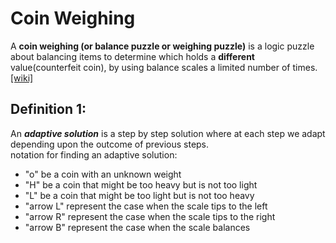 # Coin Weighing

A **coin weighing (or balance puzzle or weighing puzzle)** is a logic puzzle about balancing items to determine which holds a **different** value(counterfeit coin), by using balance scales a limited number of times. [[wiki]](https://en.wikipedia.org/wiki/Balance_puzzle)

## Definition 1: 
An  ***adaptive solution*** is a step by step solution where at each step we adapt depending upon the outcome of previous steps.
</br>
notation for finding an adaptive solution:
* "o" be a coin with an unknown weight
* "H" be a coin that might be too heavy but is not too light
* "L" be a coin that might be too light but is not too heavy
* "arrow L" represent the case when the scale tips to the left
* "arrow R" represent the case when the scale tips to the right
* "arrow B" represent the case when the scale balances

